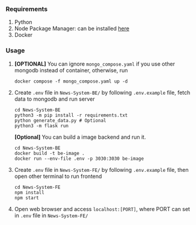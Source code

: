 ### Requirements
1. Python
2. Node Package Manager: can be installed [here](https://nodejs.org/en/download)
3. Docker

### Usage
1. **[OPTIONAL]** You can ignore `mongo_compose.yaml` if you use other mongodb instead of container, otherwise, run
    ```
    docker compose -f mongo_compose.yaml up -d
    ```

2. Create `.env` file in `News-System-BE/` by following `.env.example` file, fetch data to mongodb and run server
    ```
    cd News-System-BE
    python3 -m pip install -r requirements.txt
    python generate_data.py # Optional
    python3 -m flask run
    ``` 
    **[Optional]** You can build a image backend and run it.
    ```
    cd News-System-BE
    docker build -t be-image .
    docker run --env-file .env -p 3030:3030 be-image
    ```

3. Create `.env` file in `News-System-FE/` by following `.env.example` file, then open other terminal to run frontend
    ```
    cd News-System-FE
    npm install
    npm start
    ```
4. Open web browser and access `localhost:[PORT]`, where PORT can set in `.env` file in `News-System-FE/`